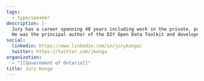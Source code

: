 ```yaml
---
tags:
  - type/speaker
description: |-
  Jury has a career spanning 40 years including work in the private, public, and non-profit sectors. He has been involved in GO Open Data since its inception in 2012. His career includes new program development in the Ontario government, Manager of GIS Services for the City of Richmond Hill and Principal of eGovFutures Group creating open government and open data strategies.
  He was the principal author of the DIY Open Data Toolkit and developed the Open Data Framework in 2010 for the G4 (Toronto, Vancouver, Edmonton and Ottawa). Jury continues his work in the open community currently as Executive Director of the GO Open Data Association.
social:
  linkedin: https://www.linkedin.com/in/jurykonga/
  twitter: https://twitter.com/jkonga
organization:
  - "[[Government of Ontario]]"
title: Jury Konga
---
```

